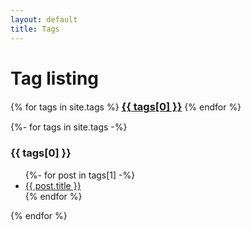 ```yaml
---
layout: default
title: Tags
---
```


<!-- Begin code @ tags/index.md -->

# Tag listing

<div class="tagcloud">
{% for tags in site.tags %}
  <a href="#{{ tags[0] }}"><h3 style="display:inline;">{{ tags[0] }}</h3></a>
{% endfor %}
</div>

<p></p>

<div class="tagcloud">
{%- for tags in site.tags -%}
  <a name="{{ tags[0] }}"><h3>{{ tags[0] }}</h3></a>
  <ul>
    {%- for post in tags[1] -%}
      <li><a href="{{ post.url| relative_url }}">{{ post.title }}</a></li>
    {% endfor %}
  </ul>
{% endfor %}
</div>

<!-- End code @ tags/index.md -->
